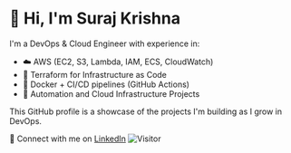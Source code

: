 # 👋 Hi, I'm Suraj Krishna

I'm a DevOps & Cloud Engineer with experience in:
- ☁️ AWS (EC2, S3, Lambda, IAM, ECS, CloudWatch)
- 🔧 Terraform for Infrastructure as Code
- 🐳 Docker + CI/CD pipelines (GitHub Actions)
- 🚀 Automation and Cloud Infrastructure Projects

This GitHub profile is a showcase of the projects I'm building as I grow in DevOps.

🔗 Connect with me on [LinkedIn](https://linkedin.com/in/surajkrishna)
![Visitor](https://ytslk3ah0g.execute-api.ap-south-1.amazonaws.com/default/myfunctiongittracker)

